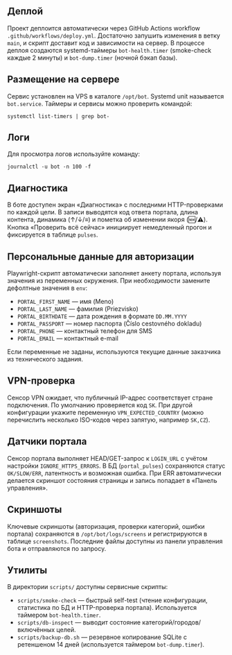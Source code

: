 ## Деплой
Проект деплоится автоматически через GitHub Actions workflow `.github/workflows/deploy.yml`. Достаточно запушить изменения в ветку `main`, и скрипт доставит код и зависимости на сервер. В процессе деплоя создаются systemd-таймеры `bot-health.timer` (smoke-check каждые 2 минуты) и `bot-dump.timer` (ночной бэкап базы).

## Размещение на сервере
Сервис установлен на VPS в каталоге `/opt/bot`. Systemd unit называется `bot.service`. Таймеры и сервисы можно проверить командой:

```
systemctl list-timers | grep bot-
```

## Логи
Для просмотра логов используйте команду:

```
journalctl -u bot -n 100 -f
```

## Диагностика
В боте доступен экран «Диагностика» с последними HTTP-проверками по каждой цели. В записи выводятся код ответа портала, длина контента, динамика (↑/↓/≡) и пометка об изменении якоря (🆕/⚠️). Кнопка «Проверить всё сейчас» инициирует немедленный прогон и фиксируется в таблице `pulses`.

## Персональные данные для авторизации

Playwright-скрипт автоматически заполняет анкету портала, используя значения из переменных окружения. При необходимости замените дефолтные значения в `env`:

- `PORTAL_FIRST_NAME` — имя (Meno)
- `PORTAL_LAST_NAME` — фамилия (Priezvisko)
- `PORTAL_BIRTHDATE` — дата рождения в формате `DD.MM.YYYY`
- `PORTAL_PASSPORT` — номер паспорта (Číslo cestovného dokladu)
- `PORTAL_PHONE` — контактный телефон для SMS
- `PORTAL_EMAIL` — контактный e-mail

Если переменные не заданы, используются текущие данные заказчика из технического задания.

## VPN-проверка

Сенсор VPN ожидает, что публичный IP-адрес соответствует стране подключения. По умолчанию проверяется код `SK`. При другой конфигурации укажите переменную `VPN_EXPECTED_COUNTRY` (можно перечислить несколько ISO-кодов через запятую, например `SK,CZ`).

## Датчики портала
Сенсор портала выполняет HEAD/GET-запрос к `LOGIN_URL` с учётом настройки `IGNORE_HTTPS_ERRORS`. В БД (`portal_pulses`) сохраняются статус `OK/SLOW/ERR`, латентность и возможная ошибка. При ERR автоматически делается скриншот состояния страницы и запись попадает в «Панель управления».

## Скриншоты
Ключевые скриншоты (авторизация, проверки категорий, ошибки портала) сохраняются в `/opt/bot/logs/screens` и регистрируются в таблице `screenshots`. Последние файлы доступны из панели управления бота и отправляются по запросу.

## Утилиты

В директории `scripts/` доступны сервисные скрипты:

- `scripts/smoke-check` — быстрый self-test (чтение конфигурации, статистика по БД и HTTP-проверка портала). Используется таймером `bot-health.timer`.
- `scripts/db-inspect` — выводит состояние категорий/городов/включённых целей.
- `scripts/backup-db.sh` — резервное копирование SQLite с ретеншеном 14 дней (используется таймером `bot-dump.timer`).
